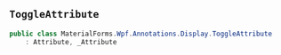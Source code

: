 ## `ToggleAttribute`

```csharp
public class MaterialForms.Wpf.Annotations.Display.ToggleAttribute
    : Attribute, _Attribute

```

